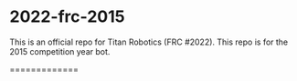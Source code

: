 2022-frc-2015
=============

This is an official repo for Titan Robotics (FRC #2022). This repo is for the 2015 competition year bot.

=============

